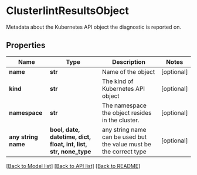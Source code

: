 # ClusterlintResultsObject

Metadata about the Kubernetes API object the diagnostic is reported on.

## Properties
Name | Type | Description | Notes
------------ | ------------- | ------------- | -------------
**name** | **str** | Name of the object | [optional] 
**kind** | **str** | The kind of Kubernetes API object | [optional] 
**namespace** | **str** | The namespace the object resides in the cluster. | [optional] 
**any string name** | **bool, date, datetime, dict, float, int, list, str, none_type** | any string name can be used but the value must be the correct type | [optional]

[[Back to Model list]](../README.md#documentation-for-models) [[Back to API list]](../README.md#documentation-for-api-endpoints) [[Back to README]](../README.md)



